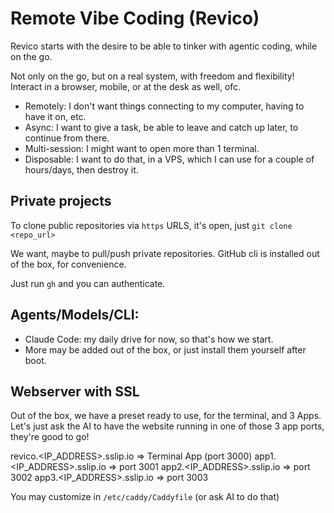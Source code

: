 # Remote Vibe Coding (Revico)

Revico starts with the desire to be able to tinker with agentic coding, while on the go.

Not only on the go, but on a real system, with freedom and flexibility!
Interact in a browser, mobile, or at the desk as well, ofc.

- Remotely: I don't want things connecting to my computer, having to have it on, etc.
- Async: I want to give a task, be able to leave and catch up later, to continue from there.
- Multi-session: I might want to open more than 1 terminal.
- Disposable: I want to do that, in a VPS, which I can use for a couple of hours/days, then destroy it.

## Private projects

To clone public repositories via `https` URLS, it's open, just `git clone <repo_url>`

We want, maybe to pull/push private repositories.
GitHub cli is installed out of the box, for convenience.

Just run `gh` and you can authenticate.

## Agents/Models/CLI:

- Claude Code: my daily drive for now, so that's how we start.
- More may be added out of the box, or just install them yourself after boot.

## Webserver with SSL

Out of the box, we have a preset ready to use, for the terminal, and 3 Apps.
Let's just ask the AI to have the website running in one of those 3 app ports, they're good to go!

revico.<IP_ADDRESS>.sslip.io => Terminal App (port 3000)
app1.<IP_ADDRESS>.sslip.io => port 3001 
app2.<IP_ADDRESS>.sslip.io => port 3002
app3.<IP_ADDRESS>.sslip.io => port 3003

You may customize in `/etc/caddy/Caddyfile` (or ask AI to do that)
